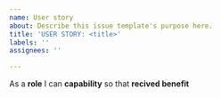 ```yaml
---
name: User story
about: Describe this issue template's purpose here.
title: 'USER STORY: <title>'
labels: ''
assignees: ''

---
```


As a **role** I can **capability** so that **recived benefit**
